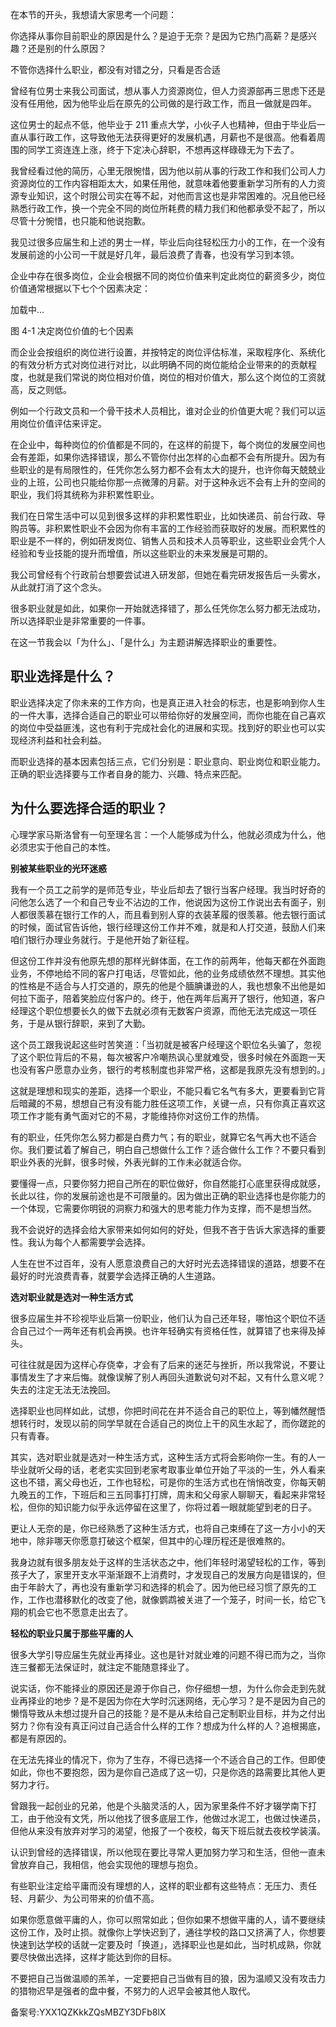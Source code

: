 在本节的开头，我想请大家思考一个问题：

你选择从事你目前职业的原因是什么？是迫于无奈？是因为它热门高薪？是感兴趣？还是别的什么原因？

不管你选择什么职业，都没有对错之分，只看是否合适

曾经有位男士来我公司面试，想从事人力资源岗位，但人力资源部再三思虑下还是没有任用他，因为他毕业后在原先的公司做的是行政工作，而且一做就是四年。

这位男士的起点不低，他毕业于 211 重点大学，小伙子人也精神，但由于毕业后一直从事行政工作，这导致他无法获得更好的发展机遇，月薪也不是很高。他看着周围的同学工资连连上涨，终于下定决心辞职，不想再这样碌碌无为下去了。

我曾经看过他的简历，心里无限惋惜，因为他以前从事的行政工作和我们公司人力资源岗位的工作内容相距太大，如果任用他，就意味着他要重新学习所有的人力资源专业知识，这个时限公司实在等不起，对他而言这也是非常困难的。况且他已经熟悉行政工作，换一个完全不同的岗位所耗费的精力我们和他都承受不起了，所以尽管十分惋惜，也只能和他说抱歉。

我见过很多应届生和上述的男士一样，毕业后向往轻松压力小的工作，在一个没有发展前途的小公司一干就是好几年，最后浪费了青春，也没有学习到本领。

企业中存在很多岗位，企业会根据不同的岗位价值来判定此岗位的薪资多少，岗位价值通常根据以下七个个因素决定：

加载中...

图 4-1 决定岗位价值的七个因素

而企业会按组织的岗位进行设置，并按特定的岗位评估标准，采取程序化、系统化的有效分析方式对岗位进行对比，以此明确不同的岗位能给企业带来的的贡献程度，也就是我们常说的岗位相对价值，岗位的相对价值大，那么这个岗位的工资就高，反之则低。

例如一个行政文员和一个骨干技术人员相比，谁对企业的价值更大呢？我们可以运用岗位价值评估来评定。

在企业中，每种岗位的价值都是不同的，在这样的前提下，每个岗位的发展空间也会有差距，如果你选择错误，那么不管你付出怎样的心血都不会有所提升。因为有些职业的是有局限性的，任凭你怎么努力都不会有太大的提升，也许你每天兢兢业业的上班，公司也只能给你那一点微薄的月薪。对于这种永远不会有上升的空间的职业，我们将其统称为非积累性职业。

我们在日常生活中可以见到很多这样的非积累性职业，比如快递员、前台行政、导购员等。非积累性职业不会因为你有丰富的工作经验而获取好的发展。而积累性的职业是不一样的，例如研发岗位、销售人员和技术人员等职业，这些职业会凭个人经验和专业技能的提升而增值，所以这些职业的未来发展是可期的。

我公司曾经有个行政前台想要尝试进入研发部，但她在看完研发报告后一头雾水，从此就打消了这个念头。

很多职业就是如此，如果你一开始就选择错了，那么任凭你怎么努力都无法成功，所以选择职业是非常重要的一件事。

在这一节我会以「为什么」、「是什么」为主题讲解选择职业的重要性。

## **职业选择是什么？**

职业选择决定了你未来的工作方向，也是真正进入社会的标志，也是影响到你人生的一件大事，选择合适自己的职业可以带给你好的发展空间，而你也能在自己喜欢的岗位中受益匪浅，这也有利于完成社会化的进展和实现。找到好的职业也可以实现经济利益和社会利益。

而职业选择的基本因素包括三点，它们分别是：职业意向、职业岗位和职业能力。正确的职业选择要与工作者自身的能力、兴趣、特点来匹配。

## **为什么要选择合适的职业？**

心理学家马斯洛曾有一句至理名言：一个人能够成为什么，他就必须成为什么，他必须忠实于他自己的本性。

**别被某些职业的光环迷惑**

我有一个员工之前学的是师范专业，毕业后却去了银行当客户经理。我当时好奇的问他怎么选了一个和自己专业不沾边的工作，他说因为这份工作说出去有面子，别人都很羡慕在银行工作的人，而且看到别人穿的衣装革履的很羡慕。他去银行面试的时候，面试官告诉他，银行经理这份工作并不难，就是和人打交道，鼓励人们来咱们银行办理业务就行。于是他开始了新征程。

但这份工作并没有他原先想的那样光鲜体面，在工作的前两年，他每天都在外面跑业务，不停地给不同的客户打电话，尽管如此，他的业务成绩依然不理想。其实他的性格是不适合与人打交道的，原先的他是个腼腆谦逊的人，我也想象不出他是如何拉下面子，陪着笑脸应付客户的。终于，他在两年后离开了银行，他知道，客户经理这个职位想要长久的做下去就必须有无数客户资源，而他无法完成这一项任务，于是从银行辞职，来到了大勤。

这个员工跟我说起这些时苦笑道：「当初就是被客户经理这个职位名头骗了，忽视了这个职位背后的不易，每次被客户冷嘲热讽心里就难受，很多时候在外面跑一天也没有客户愿意办业务，银行的考核制度也非常严格，这都是我原先没有想到的。」

这就是理想和现实的差距，选择一个职业，不能只看它名气有多大，更要看到它背后暗藏的不易，想想自己有没有能力胜任这项工作，关键一点，只有你真正喜欢这项工作才能有勇气面对它的不易，才能维持你对这份工作的热情。

有的职业，任凭你怎么努力都是白费力气；有的职业，就算它名气再大也不适合你。我们要试着了解自己，明白自己想做什么工作？适合做什么工作？不要只看到职业外表的光鲜，很多时候，外表光鲜的工作未必就适合你。

要懂得一点，只要你努力把自己所在的职位做好，你自然能打心底里获得成就感，长此以往，你的发展前途也是不可限量的。因为做出正确的职业选择也是你能力的一个体现，它需要你明锐的洞察力和强大的思考能力作为支撑，而不是想当然。

我不会说好的选择会给大家带来如何如何的好处，但我不吝于告诉大家选择的重要性。我认为每个人都需要学会选择。

人生在世不过百年，没有人愿意浪费自己的大好时光去选择错误的道路，想要不在最好的时光浪费青春，就要学会选择正确的人生道路。

**选对职业就是选对一种生活方式**

很多应届生并不珍视毕业后第一份职业，他们认为自己还年轻，哪怕这个职位不适合自己过个一两年还有机会再换。也许年轻确实有资格任性，就算错了也来得及掉头。

可往往就是因为这样心存侥幸，才会有了后来的迷茫与挫折，所以我常说，不要让事情发生了才来后悔。就像误解了别人再回头道歉说句对不起，又有什么意义呢？失去的注定无法无法挽回。

选择职业也同样如此，试想，你把时间花在并不适合自己的职位上，等到幡然醒悟想转行时，发现以前的同学早就在合适自己的岗位上干的风生水起了，而你蹉跎的只有青春。

其实，选对职业就是选对一种生活方式，这种生活方式将会影响你一生。有的人一毕业就听父母的话，老老实实回到老家考取事业单位开始了平淡的一生，外人看来这也不错，离父母也近，工作也轻松，可是你的生活方式也在悄悄改变，你每天朝九晚五的工作，下班后和三五同事打打牌，周末和父母家人聊聊天，看起来非常轻松，但你的知识能力似乎永远停留在这里了，你将过着一眼就能望到老的日子。

更让人无奈的是，你已经熟悉了这种生活方式，也将自己束缚在了这一方小小的天地中，除非哪天你愿意打破这个框架，但其中的心理历程还是很难熬的。

我身边就有很多朋友处于这样的生活状态之中，他们年轻时渴望轻松的工作，等到孩子大了，家里开支水平渐渐跟不上消费时，才发现自己的发展方向是错误的，但由于年龄大了，再也没有重新学习和选择的机会了。因为他已经习惯了原先的工作，工作也潜移默化的改变了他，就像鹦鹉被关进了一个笼子，时间一长，给它飞翔的机会它也不愿意走出去了。

**轻松的职业只属于那些平庸的人**

很多大学引导应届生先就业再择业。这也是针对就业难的问题不得已而为之，当你连三餐都无法保证时，就注定不能随意择业了。

说实话，你不能择业的原因还是源于你自己，你仔细想一想，为什么你会走到先就业再择业的地步？是不是因为你在大学时沉迷网络，无心学习？是不是因为自己的懒惰导致从未想过提升自己的技能？是不是从未给自己定制职业目标，并为之付出努力？你有没有真正问过自己适合什么样的工作？想成为什么样的人？追根揭底，都是有原因的。

在无法先择业的情况下，你为了生存，不得已选择一个不适合自己的工作。但即使如此，你也不要抱怨，因为是你自己造成了这一切，只是你选的路需要比其他人更努力才行。

曾跟我一起创业的兄弟，他是个头脑灵活的人，因为家里条件不好才辍学南下打工，由于他没有文凭，所以他找了很多底层工作，他做过水泥工，也做过快递员，但他从来没有放弃对学习的渴望，他报了一个夜校，每天下班后就去夜校学装潢。

认识到曾经的选择错误，所以他现在要比寻常人更加努力学习和生活，但他一直未曾放弃自己，我相信，他会实现他的理想与抱负。

有些职业注定给平庸而没有理想的人，这样的职业都有这些特点：无压力、责任轻、月薪少、为公司带来的价值不高。

如果你愿意做平庸的人，你可以照常如此；但你如果不想做平庸的人，请不要继续这份工作，及时止损。就像你上学快迟到了，通往学校的路口又挤满了人，你想要快速到达学校的话就一定要及时「换道」，选择职业也是如此，当时机成熟，你就要尽快做出选择，这样才能达到你的目标。

不要把自己当做温顺的羔羊，一定要把自己当做有目的狼，因为温顺又没有攻击力的猎物迟早是强者的盘中餐，不努力的人迟早会被其他人取代。

备案号:YXX1QZKkkZQsMBZY3DFb8lX